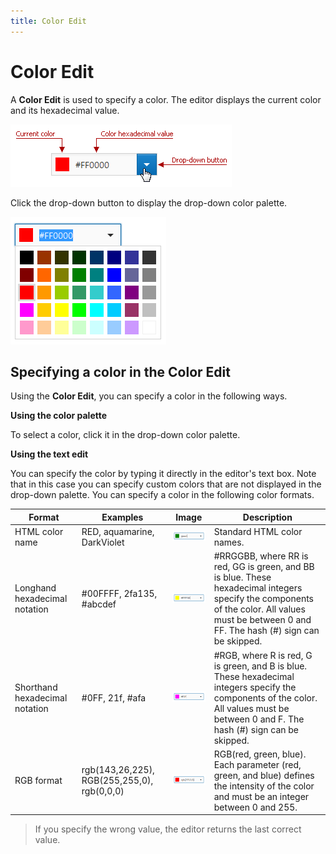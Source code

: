 ```yaml
---
title: Color Edit
---
```

# Color Edit
A **Color Edit** is used to specify a color. The editor displays the current color and its hexadecimal value.

![ColorEdit_Input](../../images/img22731.png)

Click the drop-down button to display the drop-down color palette.

![ColorEdit_Palette](../../images/img22715.png)

## Specifying a color in the Color Edit
Using the **Color Edit**, you can specify a color in the following ways.

**Using the color palette**

To select a color, click it in the drop-down color palette.

**Using the text edit**

You can specify the color by typing it directly in the editor's text box. Note that in this case you can specify custom colors that are not displayed in the drop-down palette. You can specify a color in the following color formats.

| Format | Examples | Image | Description |
|---|---|---|---|
| HTML color name | RED, aquamarine, DarkViolet | ![ColorEdit_Format1](../../images/img22721.png) | Standard HTML color names. |
| Longhand hexadecimal notation | #00FFFF, 2fa135, #abcdef | ![ColorEdit_Format2](../../images/img22722.png) | #RRGGBB, where RR is red, GG is green, and BB is blue. These hexadecimal integers specify the components of the color. All values must be between 0 and FF. The hash (#) sign can be skipped. |
| Shorthand hexadecimal notation | #0FF, 21f, #afa | ![ColorEdit_Format3](../../images/img22723.png) | #RGB, where R is red, G is green, and B is blue. These hexadecimal integers specify the components of the color. All values must be between 0 and F. The hash (#) sign can be skipped. |
| RGB format | rgb(143,26,225), RGB(255,255,0), rgb(0,0,0) | ![ColorEdit_Format4](../../images/img22724.png) | RGB(red, green, blue). Each parameter (red, green, and blue) defines the intensity of the color and must be an integer between 0 and 255. |

> If you specify the wrong value, the editor returns the last correct value.